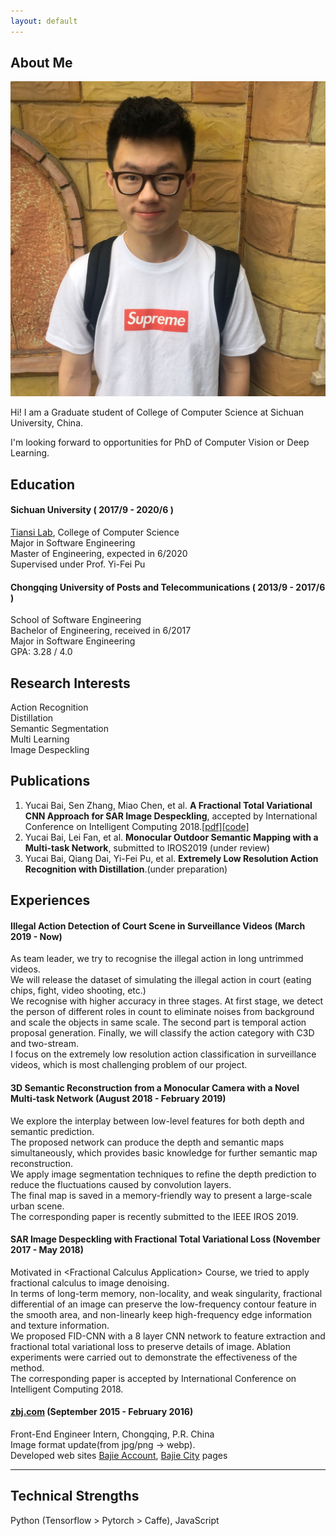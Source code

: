 ```yaml
---
layout: default
---
```


## About Me

<img class="profile-picture" src="portrait.jpg">

Hi! I am a Graduate student of College of Computer Science at Sichuan University, China.

I'm looking forward to opportunities for PhD of Computer Vision or Deep Learning.

## Education
#### Sichuan University ( 2017/9 - 2020/6 )
[Tiansi Lab](http://tiansilab.org/en/index.jsp), College of  Computer Science  
Major in Software Engineering  
Master of Engineering, expected in 6/2020  
Supervised under Prof. Yi-Fei Pu   

#### Chongqing University of Posts and Telecommunications ( 2013/9 - 2017/6 )
School of Software Engineering  
Bachelor of Engineering, received in 6/2017  
Major in Software Engineering  
GPA: 3.28 / 4.0  

## Research Interests
Action Recognition   
Distillation  
Semantic Segmentation  
Multi Learning  
Image Despeckling  

## Publications

1. Yucai Bai, Sen Zhang, Miao Chen, et al. __A Fractional Total Variational CNN Approach for SAR Image Despeckling__, accepted by International Conference on Intelligent Computing 2018.[\[pdf\]](https://link.springer.com/chapter/10.1007/978-3-319-95957-3_46)[\[code\]](https://github.com/RaymondByc/FID-CNN)
2. Yucai Bai, Lei Fan, et al. __Monocular Outdoor Semantic Mapping with a Multi-task Network__, submitted to IROS2019 (under review)
3. Yucai Bai, Qiang Dai, Yi-Fei Pu, et al. __Extremely Low Resolution Action Recognition with Distillation__.(under preparation)

## Experiences

#### Illegal Action Detection of Court Scene in Surveillance Videos  (March 2019 - Now)
As team leader, we try to recognise the illegal action in long untrimmed videos.  
We will release the dataset of simulating the illegal action in court (eating chips, fight, video shooting, etc.)    
We recognise with higher accuracy in three stages.
 At first stage, we detect the person of different roles in count to eliminate noises from background and scale the objects in same scale. 
 The second part is temporal action proposal generation.
 Finally, we will classify the action category with C3D and two-stream.  
I focus on the extremely low resolution action classification in surveillance videos,
which is most challenging problem of our project. 

#### 3D Semantic Reconstruction from a Monocular Camera with a Novel Multi-task Network (August 2018 - February 2019)
We explore the interplay between low-level features for both depth and semantic prediction.  
The proposed network can produce the depth and semantic maps simultaneously, which provides basic knowledge for further semantic map reconstruction.    
We apply image segmentation techniques to refine the depth prediction to reduce the fluctuations caused by convolution layers.   
The final map is saved in a memory-friendly way to present a large-scale urban scene.  
The corresponding paper is recently submitted to the IEEE IROS 2019.   

#### SAR Image Despeckling with Fractional Total Variational Loss (November 2017 - May 2018)
Motivated in \<Fractional Calculus Application\> Course, we tried to apply fractional calculus to image denoising.   
In terms of long-term memory, non-locality, and weak singularity, fractional differential of an image can preserve the low-frequency contour feature in the smooth area, 
and non-linearly keep high-frequency edge information and texture information.   
We proposed FID-CNN with a 8 layer CNN network to feature extraction and fractional total variational loss to preserve details of image. 
Ablation experiments were carried out to demonstrate the effectiveness of the method.   
The corresponding paper is accepted by International Conference on Intelligent Computing 2018.    

#### [zbj.com](zbj.com) (September 2015 - February 2016)
Front-End Engineer Intern, Chongqing, P.R. China   
Image format update(from jpg/png -> webp).      
Developed web sites [Bajie Account](cs.zbj.com), [Bajie City](city.zbj.com) pages     

---

## Technical Strengths

Python (Tensorflow > Pytorch > Caffe), JavaScript   